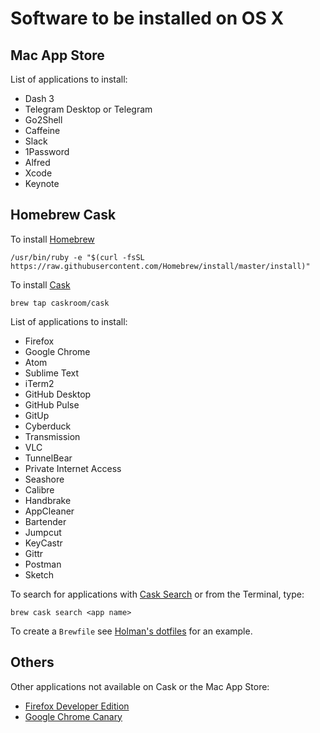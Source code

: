 # Software to be installed on OS X

## Mac App Store

List of applications to install:

- Dash 3
- Telegram Desktop or Telegram
- Go2Shell
- Caffeine
- Slack
- 1Password
- Alfred
- Xcode
- Keynote

## Homebrew Cask

To install [Homebrew](http://brew.sh/)

```
/usr/bin/ruby -e "$(curl -fsSL https://raw.githubusercontent.com/Homebrew/install/master/install)"
```

To install [Cask](http://caskroom.io/)

```
brew tap caskroom/cask
```

List of applications to install:

- Firefox
- Google Chrome
- Atom
- Sublime Text
- iTerm2
- GitHub Desktop
- GitHub Pulse
- GitUp
- Cyberduck
- Transmission
- VLC
- TunnelBear
- Private Internet Access
- Seashore
- Calibre
- Handbrake
- AppCleaner
- Bartender
- Jumpcut
- KeyCastr
- Gittr
- Postman
- Sketch

To search for applications with [Cask Search](http://caskroom.io/search) or from the Terminal, type: 

```
brew cask search <app name>
```

To create a `Brewfile` see [Holman's dotfiles](https://github.com/holman/dotfiles/blob/master/Brewfile) for an example.

## Others

Other applications not available on Cask or the Mac App Store:

- [Firefox Developer Edition](https://www.mozilla.org/en-US/firefox/developer/)
- [Google Chrome Canary](https://www.google.com/chrome/browser/canary.html)

